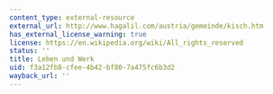 ```yaml
---
content_type: external-resource
external_url: http://www.hagalil.com/austria/gemeinde/kisch.htm
has_external_license_warning: true
license: https://en.wikipedia.org/wiki/All_rights_reserved
status: ''
title: Leben und Werk
uid: f3a12fb8-cfee-4b42-bf80-7a475fc6b3d2
wayback_url: ''
---
```

